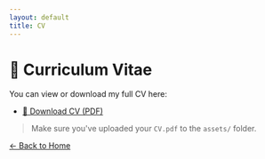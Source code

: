```yaml
---
layout: default
title: CV
---
```


# 📄 Curriculum Vitae

You can view or download my full CV here:

- [📄 Download CV (PDF)](/assets/TheodossiosDrossidis_CV.pdf)

> Make sure you've uploaded your `CV.pdf` to the `assets/` folder.

[← Back to Home](index.html)
